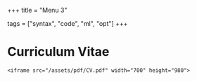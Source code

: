 +++
title = "Menu 3"

tags = ["syntax", "code", "ml", "opt"]
+++

# Curriculum Vitae

~~~
<iframe src="/assets/pdf/CV.pdf" width="700" height="980">
~~~
